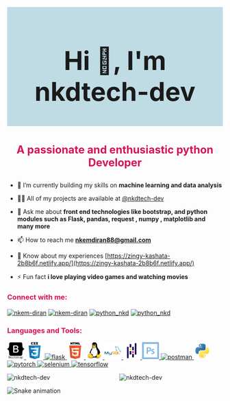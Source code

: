 
<div style="background-color:#BFDCE5; padding:0.3rem; font-size:30px">
<h1 align='center'>Hi 👋, I'm nkdtech-dev</h1>
</div>
<h3 style="padding:0.3rem; font-size:25px; color:#D61355" align="center">A passionate and enthusiastic python Developer</h3>

- 🔭 I’m currently building my skills on **machine learning and data analysis**

- 👨‍💻 All of my projects are available at [@nkdtech-dev](@nkdtech-dev)

- 💬 Ask me about **front end technologies like bootstrap, and python modules such as Flask, pandas, request , numpy , matplotlib and many more**

- 📫 How to reach me **nkemdiran88@gmail.com**

- 📄 Know about my experiences [https://zingy-kashata-2b8b6f.netlify.app/](https://zingy-kashata-2b8b6f.netlify.app/)

- ⚡ Fun fact **i love playing video games and watching movies**

<h3 align="left" style="color:#D61355">Connect with me:</h3>
<p align="left">
<a href="https://linkedin.com/in/nkem-diran" target="blank"><img align="center" src="https://raw.githubusercontent.com/rahuldkjain/github-profile-readme-generator/master/src/images/icons/Social/linked-in-alt.svg" alt="nkem-diran" height="30" width="40" /></a>
<a href="nkemdiran88@gmail.com" target="blank"><img align="center" src="https://cdn0.iconfinder.com/data/icons/web-user-interface-7/130/8-512.png" alt="nkem-diran" height="40" width="40" /></a>
<a href="https://instagram.com/python_nkd" target="blank"><img align="center" src="https://raw.githubusercontent.com/rahuldkjain/github-profile-readme-generator/master/src/images/icons/Social/instagram.svg" alt="python_nkd" height="30" width="40" /></a>
<a href="https://instagram.com/python_nkd" target="blank"><img align="center" src="https://cdn2.iconfinder.com/data/icons/design-creativity-round/128/21-512.png" alt="python_nkd" height="40" width="40" /></a>


</p>

<h3 align="left" style="color:#D61355">Languages and Tools:</h3>
<p align="left"> <a href="https://getbootstrap.com" target="_blank" rel="noreferrer"> <img src="https://raw.githubusercontent.com/devicons/devicon/master/icons/bootstrap/bootstrap-plain-wordmark.svg" alt="bootstrap" width="40" height="40"/> </a> <a href="https://www.w3schools.com/css/" target="_blank" rel="noreferrer"> <img src="https://raw.githubusercontent.com/devicons/devicon/master/icons/css3/css3-original-wordmark.svg" alt="css3" width="40" height="40"/> </a> <a href="https://flask.palletsprojects.com/" target="_blank" rel="noreferrer"> <img src="https://www.vectorlogo.zone/logos/pocoo_flask/pocoo_flask-icon.svg" alt="flask" width="40" height="40"/> </a> <a href="https://www.w3.org/html/" target="_blank" rel="noreferrer"> <img src="https://raw.githubusercontent.com/devicons/devicon/master/icons/html5/html5-original-wordmark.svg" alt="html5" width="40" height="40"/> </a> <a href="https://www.linux.org/" target="_blank" rel="noreferrer"> <img src="https://raw.githubusercontent.com/devicons/devicon/master/icons/linux/linux-original.svg" alt="linux" width="40" height="40"/> </a> <a href="https://www.mysql.com/" target="_blank" rel="noreferrer"> <img src="https://raw.githubusercontent.com/devicons/devicon/master/icons/mysql/mysql-original-wordmark.svg" alt="mysql" width="40" height="40"/> </a> <a href="https://pandas.pydata.org/" target="_blank" rel="noreferrer"> <img src="https://raw.githubusercontent.com/devicons/devicon/2ae2a900d2f041da66e950e4d48052658d850630/icons/pandas/pandas-original.svg" alt="pandas" width="40" height="40"/> </a> <a href="https://www.photoshop.com/en" target="_blank" rel="noreferrer"> <img src="https://raw.githubusercontent.com/devicons/devicon/master/icons/photoshop/photoshop-line.svg" alt="photoshop" width="40" height="40"/> </a> <a href="https://postman.com" target="_blank" rel="noreferrer"> <img src="https://www.vectorlogo.zone/logos/getpostman/getpostman-icon.svg" alt="postman" width="40" height="40"/> </a> <a href="https://www.python.org" target="_blank" rel="noreferrer"> <img src="https://raw.githubusercontent.com/devicons/devicon/master/icons/python/python-original.svg" alt="python" width="40" height="40"/> </a> <a href="https://pytorch.org/" target="_blank" rel="noreferrer"> <img src="https://www.vectorlogo.zone/logos/pytorch/pytorch-icon.svg" alt="pytorch" width="40" height="40"/> </a> <a href="https://www.selenium.dev" target="_blank" rel="noreferrer"> <img src="https://raw.githubusercontent.com/detain/svg-logos/780f25886640cef088af994181646db2f6b1a3f8/svg/selenium-logo.svg" alt="selenium" width="40" height="40"/> </a> <a href="https://www.tensorflow.org" target="_blank" rel="noreferrer"> <img src="https://www.vectorlogo.zone/logos/tensorflow/tensorflow-icon.svg" alt="tensorflow" width="40" height="40"/> </a> </p>

<p>
<span>&nbsp;<img align="right" width="48%"   src="https://github-readme-stats.vercel.app/api?username=nkdtech-dev&show_icons=true&locale=en" alt="nkdtech-dev" /></span>
<span><img align="left"  width="48%"  src="https://github-readme-streak-stats.herokuapp.com/?user=nkdtech-dev&" alt="nkdtech-dev" /></span>
</p>

![Snake animation](https://github.com/thepiyushmalhotra/thepiyushmalhotra/blob/output/github-contribution-grid-snake.svg)

